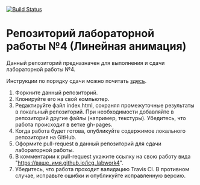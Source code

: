 [![Build Status](https://travis-ci.com/icg-course/icg_labwork4.svg?branch=gh-pages)](https://travis-ci.com/icg-course/icg_labwork4)
# Репозиторий лабораторной работы №4 (Линейная анимация)

Данный репозиторий предназначен для выполнения и сдачи лабораторной работы №4.

Инструкции по порядку сдачи можно почитать [здесь](https://github.com/icg-course/syllabus/blob/master/git.md).

1. Форкните данный репозиторий.
1. Клонируйте его на свой компьютер.
1. Редактируйте файл index.html, сохраняя промежуточные результаты в локальный репозиторий. При необходимости добавляйте в репозиторий другие файлы (например, текстуры). Убедитесь, что работа происходит в ветке gh-pages.
1. Когда работа будет готова, опубликуйте содержимое локального репозитория на GitHub.
1. Оформите pull-request в данный репозиторий для сдачи лабораторной работы.
1. В комментарии к pull-request укажите ссылку на свою работу вида "https://ваше_имя.github.io/icg_labwork4".
1. Убедитесь, что работа проходит валидацию Travis CI. В противном случае, исправьте ошибки и опубликуйте исправленную версию.